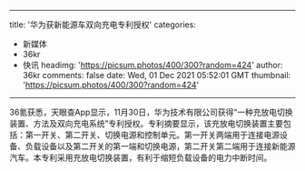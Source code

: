 
---
title: '华为获新能源车双向充电专利授权'
categories: 
 - 新媒体
 - 36kr
 - 快讯
headimg: 'https://picsum.photos/400/300?random=424'
author: 36kr
comments: false
date: Wed, 01 Dec 2021 05:52:01 GMT
thumbnail: 'https://picsum.photos/400/300?random=424'
---

<div>   
36氪获悉，天眼查App显示，11月30日，华为技术有限公司获得“一种充放电切换装置、方法及双向充电系统”专利授权。专利摘要显示，该充放电切换装置主要包括：第一开关、第二开关、切换电源和控制单元。第一开关两端用于连接电源设备、负载设备以及第二开关的第一端和切换电源，第二开关第二端用于连接新能源汽车。本专利采用充放电切换装置，有利于缩短负载设备的电力中断时间。  
</div>
            